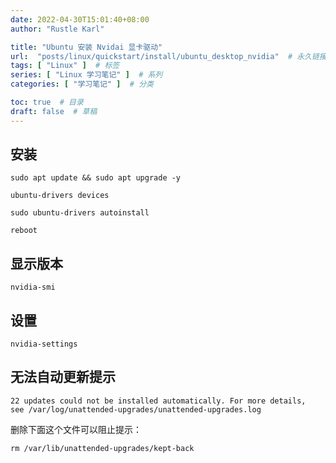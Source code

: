 ```yaml
---
date: 2022-04-30T15:01:40+08:00
author: "Rustle Karl"

title: "Ubuntu 安装 Nvidai 显卡驱动"
url:  "posts/linux/quickstart/install/ubuntu_desktop_nvidia"  # 永久链接
tags: [ "Linux" ]  # 标签
series: [ "Linux 学习笔记" ]  # 系列
categories: [ "学习笔记" ]  # 分类

toc: true  # 目录
draft: false  # 草稿
---
```


## 安装

```shell
sudo apt update && sudo apt upgrade -y
```

```shell
ubuntu-drivers devices
```

```shell
sudo ubuntu-drivers autoinstall
```

```shell
reboot
```

## 显示版本

```shell
nvidia-smi
```

## 设置

```shell
nvidia-settings
```

## 无法自动更新提示

```
22 updates could not be installed automatically. For more details,
see /var/log/unattended-upgrades/unattended-upgrades.log
```

删除下面这个文件可以阻止提示：

```shell
rm /var/lib/unattended-upgrades/kept-back
```
